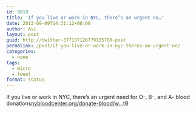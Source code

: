 ```yaml
---
id: 8019
title: 'If you live or work in NYC, there’s an urgent ne…'
date: 2013-09-09T14:31:12+00:00
author: Avi
layout: post
guid: http://twitter-377137126779125760-post
permalink: /post/if-you-live-or-work-in-nyc-theres-an-urgent-ne/
categories:
  - none
tags:
  - micro
  - tweet
format: status
---
```

If you live or work in NYC, there’s an urgent need for O-, B-, and A- blood donations[nybloodcenter.org/donate-blood/w…](http://nybloodcenter.org/donate-blood/where-to-donate-today/)tB